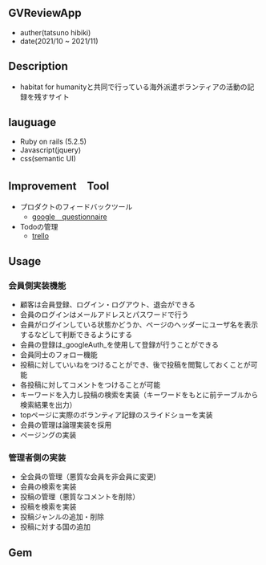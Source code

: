 ## GVReviewApp
- auther(tatsuno hibiki)
- date(2021/10 ~ 2021/11)

## Description
- habitat for humanityと共同で行っている海外派遣ボランティアの活動の記録を残すサイト

## lauguage
- Ruby on rails (5.2.5) 
- Javascript(jquery)
- css(semantic UI)

## Improvement　Tool
- プロダクトのフィードバックツール
  - [google　questionnaire](https://docs.google.com/forms/d/1TeX5Ub71cEIvDSZjP9Sbm4qZ_BtMrmZipzUUGVUdWK8/prefill)
- Todoの管理
  - [trello](https://trello.com/invite/b/D1rK8EKe/c7feaf598e1caa4676bc2ba77f3bdc5d/portfolio)

## Usage
### 会員側実装機能
- 顧客は会員登録、ログイン・ログアウト、退会ができる
- 会員のログインはメールアドレスとパスワードで行う
- 会員がログインしている状態かどうか、ページのヘッダーにユーザ名を表示するなどして判断できるようにする
- 会員の登録は_googleAuth_を使用して登録が行うことができる
- 会員同士のフォロー機能
- 投稿に対していいねをつけることができ、後で投稿を閲覧しておくことが可能
- 各投稿に対してコメントをつけることが可能
- キーワードを入力し投稿の検索を実装（キーワードをもとに前テーブルから検索結果を出力）
- topページに実際のボランティア記録のスライドショーを実装
- 会員の管理は論理実装を採用
- ページングの実装
### 管理者側の実装
- 全会員の管理（悪質な会員を非会員に変更)
- 会員の検索を実装
- 投稿の管理（悪質なコメントを削除）
- 投稿を検索を実装
- 投稿ジャンルの追加・削除
- 投稿に対する国の追加

## Gem

